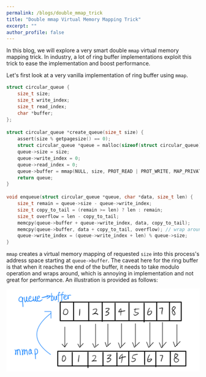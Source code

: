 ```yaml
---
permalink: /blogs/double_mmap_trick
title: "Double mmap Virtual Memory Mapping Trick"
excerpt: ""
author_profile: false
---
```


In this blog, we will explore a very smart double `mmap` virtual memory mapping trick. In industry, a lot of ring buffer implementations exploit this trick to ease the implementation and boost performance.

Let's first look at a very vanilla implementation of ring buffer using `mmap`.

```c
struct circular_queue {
    size_t size;
    size_t write_index;
    size_t read_index;
    char *buffer;
};

struct circular_queue *create_queue(size_t size) {
    assert(size % getpagesize() == 0);
    struct circular_queue *queue = malloc(sizeof(struct circular_queue));
    queue->size = size;
    queue->write_index = 0;
    queue->read_index = 0;
    queue->buffer = mmap(NULL, size, PROT_READ | PROT_WRITE, MAP_PRIVATE | MAP_ANONYMOUS, -1, 0);
    return queue;
}

void enqueue(struct circular_queue *queue, char *data, size_t len) {
    size_t remain = queue->size - queue->write_index;
    size_t copy_to_tail = (remain >= len) ? len : remain;
    size_t overflow = len - copy_to_tail;
    memcpy(queue->buffer + queue->write_index, data, copy_to_tail);
    memcpy(queue->buffer, data + copy_to_tail, overflow); // wrap around
    queue->write_index = (queue->write_index + len) % queue->size;
}
```

`mmap` creates a virtual memory mapping of requested `size` into this process's address space starting at `queue->buffer`. The caveat here for the ring buffer is that when it reaches the end of the buffer, it needs to take modulo operation and wraps around, which is annoying in implementation and not great for performance. An illustration is provided as follows:

<img src="/images/blogs/single_mmap.jpg" alt="media 1" width="600">